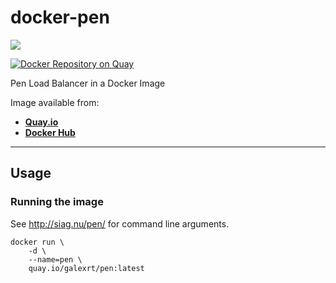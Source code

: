 # docker-pen

[![](https://images.microbadger.com/badges/image/galexrt/pen.svg)](https://microbadger.com/images/galexrt/pen "Get your own image badge on microbadger.com")

[![Docker Repository on Quay](https://quay.io/repository/galexrt/pen/status "Docker Repository on Quay")](https://quay.io/repository/galexrt/pen)

Pen Load Balancer in a Docker Image

Image available from:
* [**Quay.io**](https://quay.io/repository/galexrt/pen)
* [**Docker Hub**](https://hub.docker.com/r/galexrt/pen)

***

## Usage
### Running the image
See http://siag.nu/pen/ for command line arguments.
```
docker run \
    -d \
    --name=pen \
    quay.io/galexrt/pen:latest
```
